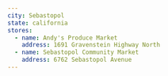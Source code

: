 ```yaml
---
city: Sebastopol
state: california
stores:
  - name: Andy's Produce Market
    address: 1691 Gravenstein Highway North
  - name: Sebastopol Community Market
    address: 6762 Sebastopol Avenue
---
```

